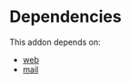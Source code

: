 # Dependencies

This addon depends on:

- [web](../../../../../oca-ocb-core/odoo-bringout-oca-ocb-web)
- [mail](../../../../../oca-ocb-core/odoo-bringout-oca-ocb-mail)
